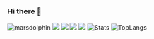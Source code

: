 ### Hi there 👋

<!--
**Marsdolphin/Marsdolphin** is a ✨ _special_ ✨ repository because its `README.md` (this file) appears on your GitHub profile.

Here are some ideas to get you started:

- 🔭 I’m currently working on ...
- 🌱 I’m currently learning ...
- 👯 I’m looking to collaborate on ...
- 🤔 I’m looking for help with ...
- 💬 Ask me about ...
- 📫 How to reach me: ...
- 😄 Pronouns: ...
- ⚡ Fun fact: ...
-->

![marsdolphin](http://github-profile-summary-cards.vercel.app/api/cards/profile-details?username=marsdolphin&theme=github)
![](http://github-profile-summary-cards.vercel.app/api/cards/stats?username=marsdolphin&theme=github) ![](http://github-profile-summary-cards.vercel.app/api/cards/productive-time?username=marsdolphin&theme=github&utcOffset=8)
![](http://github-profile-summary-cards.vercel.app/api/cards/repos-per-language?username=marsdolphin&theme=github) ![](http://github-profile-summary-cards.vercel.app/api/cards/most-commit-language?username=marsdolphin&theme=github)
![Stats](https://github-readme-stats.vercel.app/api?username=marsdolphin&show_icons=true&count_private=true&theme=github)
![TopLangs](https://github-readme-stats.vercel.app/api/top-langs?username=marsdolphin&layout=compact&show_icons=true&theme=github)
